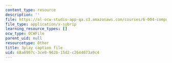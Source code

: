 ```yaml
---
content_type: resource
description: ''
file: https://ol-ocw-studio-app-qa.s3.amazonaws.com/courses/6-004-computation-structures-spring-2017/68a6907c3ce0962b15d2c2644073a9c4_00KTZ7t_rWw.srt
file_type: application/x-subrip
learning_resource_types: []
ocw_type: OCWFile
parent_uid: null
resourcetype: Other
title: 3play caption file
uid: 68a6907c-3ce0-962b-15d2-c2644073a9c4
---
```

